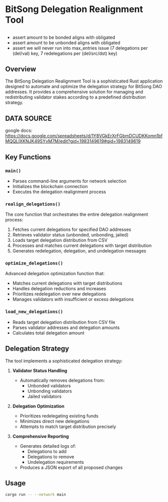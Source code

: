 # BitSong Delegation Realignment Tool

##  
- assert amount to be bonded aligns with obligated
- assert amount to be unbonded aligns with obligated
- assert we will never run into max_entries issue (7 delegations per (del/val) key, 7 redelegations per (del/src/dst) key)

## Overview

The BitSong Delegation Realignment Tool is a sophisticated Rust application designed to automate and optimize the delegation strategy for BitSong DAO addresses. It provides a comprehensive solution for managing and redistributing validator stakes according to a predefined distribution strategy.


## DATA SOURCE
google docs: https://docs.google.com/spreadsheets/d/1Y8VGkErXrFGbmDCUDKKomn1bfMQQLIXKNJK49SYvM7M/edit?gid=1983149619#gid=1983149619 

## Key Functions

### `main()`
- Parses command-line arguments for network selection
- Initializes the blockchain connection
- Executes the delegation realignment process

### `realign_delegations()`
The core function that orchestrates the entire delegation realignment process:
1. Fetches current delegations for specified DAO addresses
2. Retrieves validator status (unbonded, unbonding, jailed)
3. Loads target delegation distribution from CSV
4. Processes and matches current delegations with target distribution
5. Generates redelegation, delegation, and undelegation messages

### `optimize_delegations()`
Advanced delegation optimization function that:
- Matches current delegations with target distributions
- Handles delegation reductions and increases
- Prioritizes redelegation over new delegations
- Manages validators with insufficient or excess delegations

### `load_new_delegations()`
- Reads target delegation distribution from CSV file
- Parses validator addresses and delegation amounts
- Calculates total delegation amount

## Delegation Strategy

The tool implements a sophisticated delegation strategy:

1. **Validator Status Handling**
   - Automatically removes delegations from:
     * Unbonded validators
     * Unbonding validators
     * Jailed validators

2. **Delegation Optimization**
   - Prioritizes redelegating existing funds
   - Minimizes direct new delegations
   - Attempts to match target distribution precisely

3. **Comprehensive Reporting**
   - Generates detailed logs of:
     * Delegations to add
     * Delegations to remove
     * Undelegation requirements
   - Produces a JSON export of all proposed changes

## Usage

```bash
cargo run -- --network main